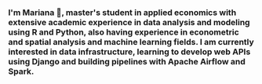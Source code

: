 ### I'm Mariana 👋, master's student in applied economics with extensive academic experience in data analysis and modeling using R and Python, also having experience in econometric and spatial analysis and machine learning fields. I am currently interested in data infrastructure, learning to develop web APIs using Django and building pipelines with Apache Airflow and Spark.

